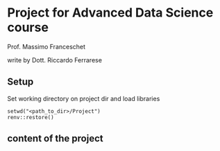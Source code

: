 # Project for Advanced Data Science course

Prof. Massimo Franceschet 

write by Dott. Riccardo Ferrarese

## Setup 

Set working directory on project dir and load libraries

```
setwd("<path_to_dir>/Project")
renv::restore()
```

## content of the project
